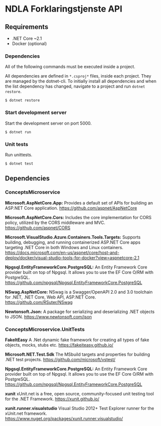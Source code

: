 # NDLA Forklaringstjenste API


## Requirements

- .NET Core ~2.1
- Docker (optional)


### Dependencies
All of the following commands must be executed inside a project.

All dependencies are defined in `*.csproj*` files, inside each project. They are managed by the dotnet-cli. To
initially install all dependencies and when the list dependency has changed, navigate to a project and run `dotnet restore`.

```
$ dotnet restore
```

### Start development server

Start the development server on port 5000.

```
$ dotnet run
```

### Unit tests

Run unittests.

```
$ dotnet test
```


## Dependencies

### ConceptsMicroservice

**Microsoft.AspNetCore.App:**
Provides a default set of APIs for building an ASP.NET Core application.
https://github.com/aspnet/AspNetCore

**Microsoft.AspNetCore.Cors:**
Includes the core implementation for CORS policy, utilized by the CORS middleware and MVC.
https://github.com/aspnet/CORS

**Microsoft.VisualStudio.Azure.Containers.Tools.Targets:**
Supports building, debugging, and running containerized ASP.NET Core apps targeting .NET Core in both Windows and Linux containers.
https://docs.microsoft.com/en-us/aspnet/core/host-and-deploy/docker/visual-studio-tools-for-docker?view=aspnetcore-2.1

**Npgsql.EntityFrameworkCore.PostgreSQL:**
An Entity Framework Core provider built on top of Npgsql. It allows you to use the EF Core O/RM with PostgreSQL.
https://github.com/npgsql/Npgsql.EntityFrameworkCore.PostgreSQL

**NSwag.AspNetCore:**
NSwag is a Swagger/OpenAPI 2.0 and 3.0 toolchain for .NET, .NET Core, Web API, ASP.NET Core.
https://github.com/RSuter/NSwag

**Newtonsoft.Json:**
A package for serializing and deserializing .NET objects to JSON.
https://www.newtonsoft.com/json

### ConceptsMicroservice.UnitTests

**FakeItEasy**
A .Net dynamic fake framework for creating all types of fake objects, mocks, stubs etc.
https://fakeiteasy.github.io/

**Microsoft.NET.Test.Sdk**
The MSbuild targets and properties for building .NET test projects.
https://github.com/microsoft/vstest/

**Npgsql.EntityFrameworkCore.PostgreSQL:**
An Entity Framework Core provider built on top of Npgsql. It allows you to use the EF Core O/RM with PostgreSQL.
https://github.com/npgsql/Npgsql.EntityFrameworkCore.PostgreSQL

**xunit**
xUnit.net is a free, open source, community-focused unit testing tool for the .NET Framework.
https://xunit.github.io/

**xunit.runner.visualstudio**
Visual Studio 2012+ Test Explorer runner for the xUnit.net framework.
https://www.nuget.org/packages/xunit.runner.visualstudio/
